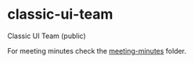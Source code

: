 # classic-ui-team
Classic UI Team (public)

For meeting minutes check the [meeting-minutes](./meeting-minutes) folder.
